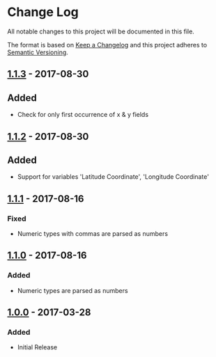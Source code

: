 # Change Log
All notable changes to this project will be documented in this file.

The format is based on [Keep a Changelog](http://keepachangelog.com/)
and this project adheres to [Semantic Versioning](http://semver.org/).

## [1.1.3] - 2017-08-30
## Added
* Check for only first occurrence of x & y fields

## [1.1.2] - 2017-08-30
## Added
* Support for variables 'Latitude Coordinate', 'Longitude Coordinate'

## [1.1.1] - 2017-08-16
### Fixed
* Numeric types with commas are parsed as numbers


## [1.1.0] - 2017-08-16
### Added
* Numeric types are parsed as numbers

## [1.0.0] - 2017-03-28
### Added
* Initial Release

[1.1.3]: https://github.com/koopjs/koop-provider-google-sheets/compare/v1.1.2..v1.1.3
[1.1.2]: https://github.com/koopjs/koop-provider-google-sheets/compare/v1.1.1..v1.1.2
[1.1.1]: https://github.com/koopjs/koop-provider-google-sheets/compare/v1.1.0..v1.1.1
[1.1.0]: https://github.com/koopjs/koop-provider-google-sheets/compare/v1.0.0..v1.1.0
[1.0.0]: https://github.com/koopjs/koop-provider-google-sheets/tags/v1.0.0
